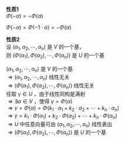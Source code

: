 **性质1**    
 $\Phi(-\alpha)=-\Phi(\alpha)$     
    
 $\Phi(-\alpha)=\Phi(-1\cdot\alpha)=-\Phi(\alpha)$     
    
**性质2**    
设 $(\alpha_1,\alpha_2,\cdots,\alpha_n)$ 是 $V$ 的一个基，    
则 $(\Phi(\alpha_1),\Phi(\alpha_2),\cdots,\Phi(\alpha_n))$ 是 $U$ 的一个基    
    
 $(\alpha_1,\alpha_2,\cdots,\alpha_n)$ 是 $V$ 的一个基    
 $\Rightarrow(\alpha_1,\alpha_2,\cdots,\alpha_n)$ 线性无关    
 $\Rightarrow(\Phi(\alpha_1),\Phi(\alpha_2),\cdots,\Phi(\alpha_n))$ 线性无关    
任取 $\gamma\in U$ ，由于线性同构是满射    
 $\Rightarrow\exists\alpha\in V$ ，使得 $\gamma=\Phi(\alpha)$     
 $\Rightarrow\gamma=\Phi(\alpha)=\Phi(k_1\cdot\alpha_1+k_2\cdot\alpha_2+\cdots+k_n\cdot\alpha_n)$     
 $\Rightarrow\gamma=k_1\cdot\Phi(\alpha_1)+k_2\cdot\Phi(\alpha_2)+\cdots+k_n\cdot\Phi(\alpha_n)$     
 $\Rightarrow U$ 中任意向量可由 $(\alpha_1,\alpha_2,\cdots,\alpha_n)$ 线性表出    
 $\Rightarrow(\Phi(\alpha_1),\Phi(\alpha_2),\cdots,\Phi(\alpha_n))$ 是 $U$ 的一个基    

